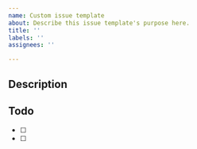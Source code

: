 ```yaml
---
name: Custom issue template
about: Describe this issue template's purpose here.
title: ''
labels: ''
assignees: ''

---
```

## Description

## Todo
- [ ]
- [ ]
